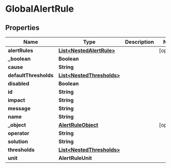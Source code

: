 

# GlobalAlertRule


## Properties

Name | Type | Description | Notes
------------ | ------------- | ------------- | -------------
**alertRules** | [**List&lt;NestedAlertRule&gt;**](NestedAlertRule.md) |  |  [optional]
**_boolean** | **Boolean** |  | 
**cause** | **String** |  | 
**defaultThresholds** | [**List&lt;NestedThresholds&gt;**](NestedThresholds.md) |  | 
**disabled** | **Boolean** |  | 
**id** | **String** |  | 
**impact** | **String** |  | 
**message** | **String** |  | 
**name** | **String** |  | 
**_object** | [**AlertRuleObject**](AlertRuleObject.md) |  |  [optional]
**operator** | **String** |  | 
**solution** | **String** |  | 
**thresholds** | [**List&lt;NestedThresholds&gt;**](NestedThresholds.md) |  | 
**unit** | **AlertRuleUnit** |  | 



